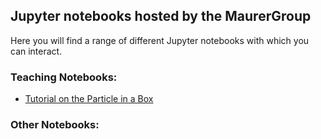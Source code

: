 ## Jupyter notebooks hosted by the MaurerGroup

Here you will find a range of different Jupyter notebooks with which you can interact.

### Teaching Notebooks:

- [Tutorial on the Particle in a Box](https://maurergroup.github.io/hosted_notebooks/Tutorial_Particle_in_box)





### Other Notebooks:




